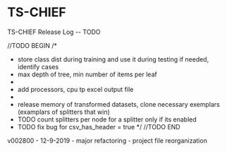 # TS-CHIEF 

TS-CHIEF Release Log -- TODO

//TODO BEGIN
/*
 * store class dist during training and use it during testing if needed, identify cases
 * max depth of tree, min number of items per leaf
 * 
 * add processors, cpu tp excel output file
 * 
 * release memory of transformed datasets, clone necessary exemplars (examplars of splitters that win)
 * TODO count splitters per node for a splitter only if its enabled
 * TODO fix bug for csv_has_header = true
 */
//TODO END



v002800 - 12-9-2019
	- major refactoring
	- project file reorganization
